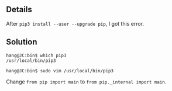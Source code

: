 ## Details

After `pip3 install --user --upgrade pip`, I got this error.

## Solution

```
hang@JC:bin$ which pip3
/usr/local/bin/pip3

hang@JC:bin$ sudo vim /usr/local/bin/pip3
```

Change `from pip import main` to `from pip._internal import main`.